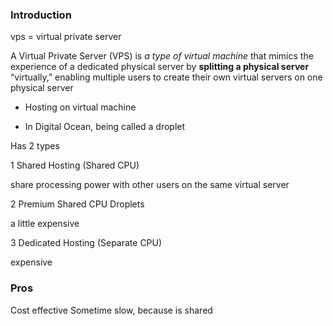 ### Introduction

vps = virtual private server

A Virtual Private Server (VPS) is *a type of virtual machine* that mimics the experience of a dedicated physical server by 
**splitting a physical server** “virtually,” enabling multiple users to create their own virtual servers on one physical server


-  Hosting on virtual machine


- In Digital Ocean, being called a droplet

Has 2 types

1 Shared Hosting (Shared CPU)

share processing power with other users on the same virtual server

2 Premium Shared CPU Droplets

a little expensive

3 Dedicated Hosting (Separate CPU)

expensive

### Pros
 
Cost effective
Sometime slow, because is shared
